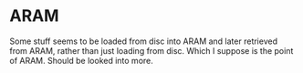 # ARAM

Some stuff seems to be loaded from disc into ARAM and later retrieved from ARAM, rather than just loading from disc. Which I suppose is the point of ARAM. Should be looked into more.
